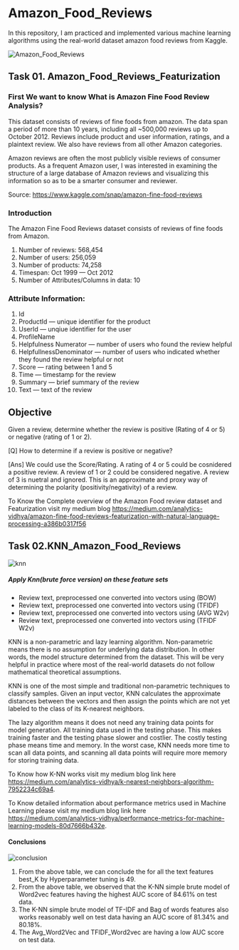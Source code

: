# Amazon_Food_Reviews
In this repository, I am practiced and implemented various machine learning algorithms using the real-world dataset amazon food reviews from Kaggle.

![Amazon_Food_Reviews](https://miro.medium.com/max/523/1*bXDiOoCFTSJJdTQ7JbuijQ.png)

## Task 01. Amazon_Food_Reviews_Featurization

### First We want to know What is Amazon Fine Food Review Analysis?
This dataset consists of reviews of fine foods from amazon. The data span a period of more than 10 years, including all ~500,000 reviews up to October 2012. Reviews include product and user information, ratings, and a plaintext review. We also have reviews from all other Amazon categories.

Amazon reviews are often the most publicly visible reviews of consumer products. As a frequent Amazon user, I was interested in examining the structure of a large database of Amazon reviews and visualizing this information so as to be a smarter consumer and reviewer.

Source: https://www.kaggle.com/snap/amazon-fine-food-reviews

### Introduction

The Amazon Fine Food Reviews dataset consists of reviews of fine foods from Amazon.

1. Number of reviews: 568,454
2. Number of users: 256,059
3. Number of products: 74,258
4. Timespan: Oct 1999 — Oct 2012
5. Number of Attributes/Columns in data: 10

### Attribute Information:
1. Id
2. ProductId — unique identifier for the product
3. UserId — unqiue identifier for the user
4. ProfileName
5. Helpfulness Numerator — number of users who found the review helpful
6. HelpfullnessDenominator — number of users who indicated whether they found the review helpful or not
7. Score — rating between 1 and 5
8. Time — timestamp for the review
9. Summary — brief summary of the review
10. Text — text of the review

## Objective
Given a review, determine whether the review is positive (Rating of 4 or 5) or negative (rating of 1 or 2).

[Q] How to determine if a review is positive or negative?

[Ans] We could use the Score/Rating. A rating of 4 or 5 could be cosnidered a positive review. A review of 1 or 2 could be considered negative. A review of 3 is nuetral and ignored. This is an approximate and proxy way of determining the polarity (positivity/negativity) of a review.

To Know the Complete overview of the Amazon Food review dataset and Featurization visit my medium blog  https://medium.com/analytics-vidhya/amazon-fine-food-reviews-featurization-with-natural-language-processing-a386b0317f56

## Task 02.KNN_Amazon_Food_Reviews

![knn](https://miro.medium.com/max/700/0*QPWeWP5FWVMlXNgu.png)

##### Apply Knn(brute force version) on these feature sets
- Review text, preprocessed one converted into vectors using (BOW)
- Review text, preprocessed one converted into vectors using (TFIDF)
- Review text, preprocessed one converted into vectors using (AVG W2v)
- Review text, preprocessed one converted into vectors using (TFIDF W2v)


KNN is a non-parametric and lazy learning algorithm. Non-parametric means there is no assumption for underlying data distribution. In other words, the model structure determined from the dataset. This will be very helpful in practice where most of the real-world datasets do not follow mathematical theoretical assumptions.

KNN is one of the most simple and traditional non-parametric techniques to classify samples. Given an input vector, KNN calculates the approximate distances between the vectors and then assign the points which are not yet labeled to the class of its K-nearest neighbors.

The lazy algorithm means it does not need any training data points for model generation. All training data used in the testing phase. This makes training faster and the testing phase slower and costlier. The costly testing phase means time and memory. In the worst case, KNN needs more time to scan all data points, and scanning all data points will require more memory for storing training data.

To Know how K-NN works visit my medium blog link here https://medium.com/analytics-vidhya/k-nearest-neighbors-algorithm-7952234c69a4.

To Know detailed information about performance metrics used in Machine Learning please visit my medium blog link here https://medium.com/analytics-vidhya/performance-metrics-for-machine-learning-models-80d7666b432e.

#### Conclusions

![conclusion](https://miro.medium.com/max/569/1*6o-q6t2nK0AiqvwTVWNrWA.png)

1. From the above table, we can conclude the for all the text features best_K by Hyperparameter tuning is 49.
2. From the above table, we observed that the K-NN simple brute model of Word2vec features having the highest AUC score of 84.61% on test data.
3. The K-NN simple brute model of TF-IDF and Bag of words features also works reasonably well on test data having an AUC score of 81.34% and 80.18%.
4. The Avg_Word2Vec and TFIDF_Word2vec are having a low AUC score on test data.




